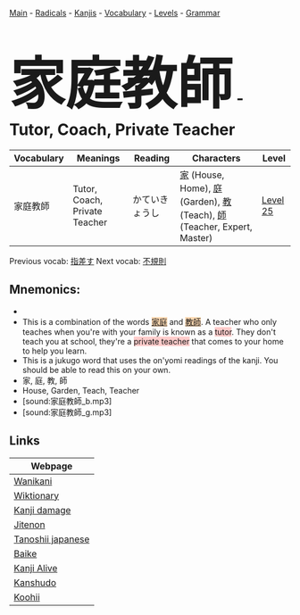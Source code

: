 <style> bigfont {font-size: 100px}</style>
[Main](../README.md) -
[Radicals](../radicals.md) -
[Kanjis](../kanjis.md) -
[Vocabulary](../vocabulary.md) -
[Levels](../levels.md) -
[Grammar](../grammar.md)
# <bigfont> 家庭教師</bigfont> - Tutor, Coach, Private Teacher 

| Vocabulary | Meanings | Reading | Characters | Level |
| --- | --- | --- | --- | --- |
| 家庭教師 | Tutor, Coach, Private Teacher | かていきょうし |  [家](../kanjis/家.md) (House, Home), [庭](../kanjis/庭.md) (Garden), [教](../kanjis/教.md) (Teach), [師](../kanjis/師.md) (Teacher, Expert, Master) | [Level 25](../levels/wk_level25.md) |

Previous vocab: [指差す](指差す.md) Next vocab: [不規則](不規則.md) 

## Mnemonics:

* 
* This is a combination of the words <span style="background-color:#fed8b1"> [家庭](https://jisho.org/search/家庭)</span> and <span style="background-color:#fed8b1"> [教師](https://jisho.org/search/教師)</span>. A teacher who only teaches when you're with your family is known as a <span style="background-color:#ffcccb"> tutor</span>. They don't teach you at school, they're a <span style="background-color:#ffcccb"> private teacher</span> that comes to your home to help you learn.
* This is a jukugo word that uses the on'yomi readings of the kanji. You should be able to read this on your own.
* 家, 庭, 教, 師
* House, Garden, Teach, Teacher
* [sound:家庭教師_b.mp3]
* [sound:家庭教師_g.mp3]


## Links 

| Webpage |
| --- |
| [Wanikani          ](https://www.wanikani.com/kanji/家庭教師) |
| [Wiktionary        ](https://en.wiktionary.org/wiki/家庭教師) |
| [Kanji damage      ](http://www.kanjidamage.com/kanji/search?utf8=✓&q=家庭教師) |
| [Jitenon           ](https://jitenon.com/kanji/家庭教師) |
| [Tanoshii japanese ](https://www.tanoshiijapanese.com/dictionary/kanji.cfm?k=家庭教師) |
| [Baike             ](https://baike.baidu.com/item/家庭教師) |
| [Kanji Alive       ](https://app.kanjialive.com/家庭教師) |
| [Kanshudo          ](https://www.kanshudo.com/searchmn?q=家庭教師) |
| [Koohii            ](https://kanji.koohii.com/study/kanji/家庭教師) |
